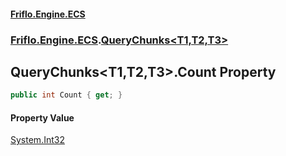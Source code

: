 #### [Friflo.Engine.ECS](index.md#'index')
### [Friflo.Engine.ECS](Friflo.Engine.ECS.md#'Friflo.Engine.ECS').[QueryChunks&lt;T1,T2,T3&gt;](QueryChunks_T1,T2,T3_.md#'Friflo.Engine.ECS.QueryChunks<T1,T2,T3>')

## QueryChunks<T1,T2,T3>.Count Property

```csharp
public int Count { get; }
```

#### Property Value
[System.Int32](https://docs.microsoft.com/en-us/dotnet/api/System.Int32#'System.Int32')